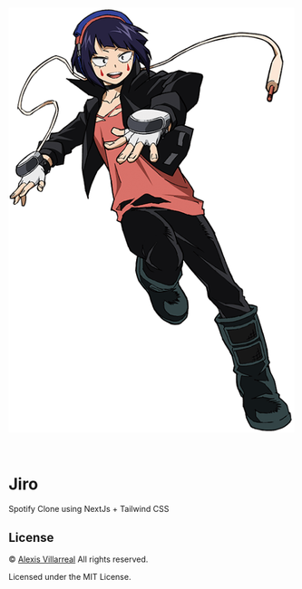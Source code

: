 <br>

<p align="center">
<a href="https://github.com/alexisveryreal"><img width="540" src="./src/logo/jiro.png" alt="Jiro Logo"></a>
</p>

<br>

# Jiro
Spotify Clone using NextJs + Tailwind CSS

## License

&copy; [Alexis Villarreal](https://github.com/alexisveryreal) All rights reserved.

Licensed under the MIT License.